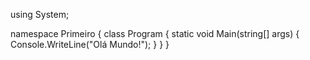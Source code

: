 using System;

namespace Primeiro
{
    class Program
    {
        static void Main(string[] args)
        {
            Console.WriteLine("Olá Mundo!");
        }
    }
}
